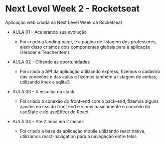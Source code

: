 # Next Level Week 2 - Rocketseat
Aplicação web criada na Next Level Week da Rocketseat

  - AULA 01 - Acelerando sua evolução
    * Foi criado a landing page, e a pagina de listagem dos professores, alem disso criamos dois componentes globais para a aplicação (Header e TeacherItem)

  - AULA 02 - Olhando as oportunidades
    * Foi criado a API da aplicação utilizando express, fizemos o cadastro das conexões e das aulas e fizemos também a listagem de ambas, utilizando knex e sqlite3

  - AULA 03 - A escolha da stack
    * Foi criado a conexão do front-end com o back-end, fizemos alguns ajustes no css do front end e vimos basicamente o conceito do useState e do useEffect do React

  - AULA 04 - Até 2 anos em 2 meses
    * Foi criado a base da aplicação mobile utilizando react native, utilizamos react-navigation para a navegação entre telas
